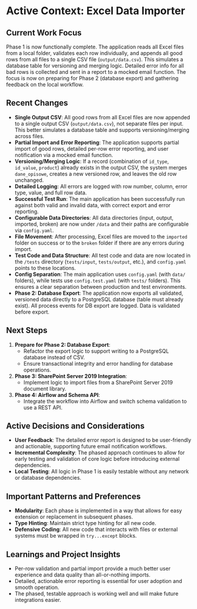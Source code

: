 # Active Context: Excel Data Importer

## Current Work Focus
Phase 1 is now functionally complete. The application reads all Excel files from a local folder, validates each row individually, and appends all good rows from all files to a single CSV file (`output/data.csv`). This simulates a database table for versioning and merging logic. Detailed error info for all bad rows is collected and sent in a report to a mocked email function. The focus is now on preparing for Phase 2 (database export) and gathering feedback on the local workflow.

## Recent Changes
- **Single Output CSV**: All good rows from all Excel files are now appended to a single output CSV (`output/data.csv`), not separate files per input. This better simulates a database table and supports versioning/merging across files.
- **Partial Import and Error Reporting**: The application supports partial import of good rows, detailed per-row error reporting, and user notification via a mocked email function.
- **Versioning/Merging Logic**: If a record (combination of `id_type`, `id_value`, `product`) already exists in the output CSV, the system merges `dane_opisowe`, creates a new versioned row, and leaves the old row unchanged.
- **Detailed Logging**: All errors are logged with row number, column, error type, value, and full row data.
- **Successful Test Run**: The main application has been successfully run against both valid and invalid data, with correct export and error reporting.
- **Configurable Data Directories**: All data directories (input, output, imported, broken) are now under `/data` and their paths are configurable via `config.yaml`.
- **File Movement**: After processing, Excel files are moved to the `imported` folder on success or to the `broken` folder if there are any errors during import.
- **Test Code and Data Structure**: All test code and data are now located in the `/tests` directory (`tests/input`, `tests/output`, etc.), and `config.yaml` points to these locations.
- **Config Separation**: The main application uses `config.yaml` (with `data/` folders), while tests use `config.test.yaml` (with `tests/` folders). This ensures a clear separation between production and test environments.
- **Phase 2: Database Export**: The application now exports all validated, versioned data directly to a PostgreSQL database (table must already exist). All process events for DB export are logged. Data is validated before export.

## Next Steps
1.  **Prepare for Phase 2: Database Export**:
    - Refactor the export logic to support writing to a PostgreSQL database instead of CSV.
    - Ensure transactional integrity and error handling for database operations.
2.  **Phase 3: SharePoint Server 2019 Integration**:
    - Implement logic to import files from a SharePoint Server 2019 document library.
3.  **Phase 4: Airflow and Schema API**:
    - Integrate the workflow into Airflow and switch schema validation to use a REST API.

## Active Decisions and Considerations
- **User Feedback**: The detailed error report is designed to be user-friendly and actionable, supporting future email notification workflows.
- **Incremental Complexity**: The phased approach continues to allow for early testing and validation of core logic before introducing external dependencies.
- **Local Testing**: All logic in Phase 1 is easily testable without any network or database dependencies.

## Important Patterns and Preferences
- **Modularity**: Each phase is implemented in a way that allows for easy extension or replacement in subsequent phases.
- **Type Hinting**: Maintain strict type hinting for all new code.
- **Defensive Coding**: All new code that interacts with files or external systems must be wrapped in `try...except` blocks.

## Learnings and Project Insights
- Per-row validation and partial import provide a much better user experience and data quality than all-or-nothing imports.
- Detailed, actionable error reporting is essential for user adoption and smooth operation.
- The phased, testable approach is working well and will make future integrations easier. 
